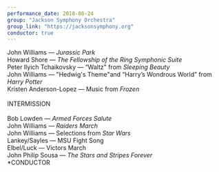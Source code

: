 ```yaml
---
performance_date: 2018-08-24
group: "Jackson Symphony Orchestra"
group_link: "https://jacksonsymphony.org"
conductor: true
---
```

John Williams — _Jurassic Park_<br/>
Howard Shore — _The Fellowship of the Ring Symphonic Suite_<br/>
Peter Ilyich Tchaikovsky — “Waltz" from _Sleeping Beauty_<br/>
John Williams — "Hedwig's Theme"and “Harry’s Wondrous World” from _Harry Potter_<br/>
Kristen Anderson-Lopez — Music from _Frozen_<br/>
<br/>
INTERMISSION<br/>
<br/>
Bob Lowden — _Armed Forces Salute_<br/>
John Williams — _Raiders March_<br/>
John Williams — Selections from _Star Wars_<br/>
Lankey/Sayles — MSU Fight Song<br/>
Elbel/Luck — Victors March<br/>
John Philip Sousa — _The Stars and Stripes Forever_<br/>
*CONDUCTOR

